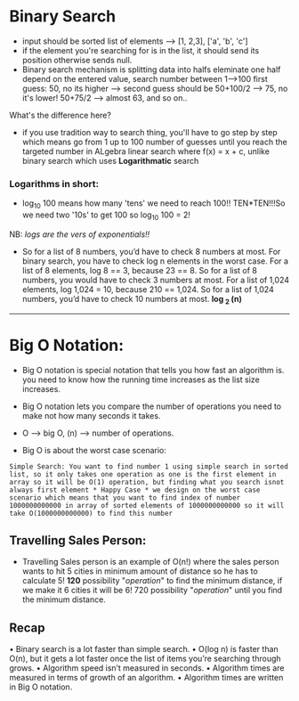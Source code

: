 # Binary Search
 - input should be sorted list of elements --> [1, 2,3], ['a', 'b', 'c']
 - if the element you're searching for is in the list, it should send its position otherwise sends null.
 - Binary search mechanism is splitting data into halfs eleminate one half depend on the entered value, search number between 1-->100
 first guess: 50, no its higher --> second guess should be 50+100/2 --> 75, no it's lower! 50+75/2 --> almost 63, and so on..


 What's the difference here? 
 - if you use tradition way to search thing, you'll have to go step by step which means go from 1 up to 100 number of guesses until you reach the targeted number in ALgebra linear search where f(x) = x + c, unlike binary search which uses **Logarithmatic** search

### Logarithms in short:
- log<sub>10</sub> 100 means how many 'tens' we need to reach 100!! TEN*TEN!!!So we need two '10s' to get 100 so log<sub>10</sub> 100 = 2!

NB: *logs are the vers of exponentials!!*

- So for a list of 8 numbers, you’d have to check 8 numbers at most.
For binary search, you have to check log n elements in the worst case. For
a list of 8 elements, log 8 == 3, because 23
 == 8. So for a list of 8 numbers,
you would have to check 3 numbers at most. For a list of 1,024 elements,
log 1,024 = 10, because 210 == 1,024. So for a list of 1,024 numbers, you’d
have to check 10 numbers at most. **log <sub> 2 </sub> (n)**

----------------------------------------------

# Big O Notation:
- Big O notation is special notation that tells you how fast an algorithm is. you need to know how
the running time increases as the list size increases.

- Big O notation lets you compare the number of operations you need to make not how many seconds it takes.

- O --> big O, (n) --> number of operations.
- Big O is about the worst case scenario: 
```
Simple Search: You want to find number 1 using simple search in sorted list, so it only takes one operation as one is the first element in array so it will be O(1) operation, but finding what you search isnot always first element * Happy Case * we design on the worst case scenario which means that you want to find index of number 1000000000000 in array of sorted elements of 1000000000000 so it will take O(1000000000000) to find this number 
```
## Travelling Sales Person:
- Travelling Sales person is an example of O(n!) where the sales person wants to hit 5 cities in minimum amount of distance so he has to calculate 5! **120** possibility "*operation*" to find the minimum distance, if we make it 6 cities it will be 6! 720 possibility "*operation*" until you find the minimum distance.


## Recap
• Binary search is a lot faster than simple search.
• O(log n) is faster than O(n), but it gets a lot faster once the list of
items you’re searching through grows.
• Algorithm speed isn’t measured in seconds.
• Algorithm times are measured in terms of growth of an algorithm.
• Algorithm times are written in Big O notation.